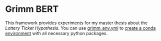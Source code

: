 # Grimm BERT

This framework provides experiments for my master thesis about the _Lottery Ticket Hypothesis_.
You can use [grimm_env.yml](/grimm_env.yml) to [create a conda environment](https://docs.conda.io/projects/conda/en/latest/user-guide/tasks/manage-environments.html#creating-an-environment-from-an-environment-yml-file) with all necessary python packages.
